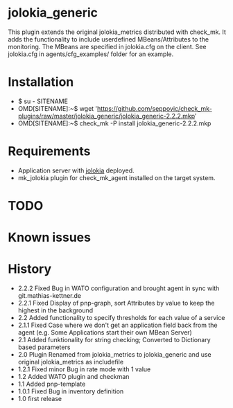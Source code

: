 # jolokia_generic
This plugin extends the original jolokia_metrics distributed with check_mk.
It adds the functionality to include userdefined MBeans/Attributes to the 
monitoring. The MBeans are specified in jolokia.cfg on the client. See 
jolokia.cfg in agents/cfg_examples/ folder for an example.

# Installation
* $ su - SITENAME
* OMD[SITENAME]:~$ wget 'https://github.com/seppovic/check_mk-plugins/raw/master/jolokia_generic/jolokia_generic-2.2.2.mkp'
* OMD[SITENAME]:~$ check_mk -P install jolokia_generic-2.2.2.mkp

# Requirements
* Application server with [jolokia](http://jolokia.org/) deployed.
* mk_jolokia plugin for check_mk_agent installed on the target system.

# TODO

# Known issues

# History
* 2.2.2 Fixed Bug in WATO configuration and brought agent in sync with git.mathias-kettner.de
* 2.2.1 Fixed Display of pnp-graph, sort Attributes by value to keep the highest in the background
* 2.2   Added functionality to specify thresholds for each value of a service
* 2.1.1 Fixed Case where we don't get an application field back from the agent (e.g. Some Applications start their own MBean Server)
* 2.1   Added funktionality for string checking; Converted to Dictionary based parameters
* 2.0   Plugin Renamed from jolokia_metrics to jolokia_generic and use original jolokia_metrics as includefile
* 1.2.1 Fixed minor Bug in rate mode with 1 value
* 1.2   Added WATO plugin and checkman
* 1.1   Added pnp-template
* 1.0.1 Fixed Bug in inventory definition
* 1.0   first release
